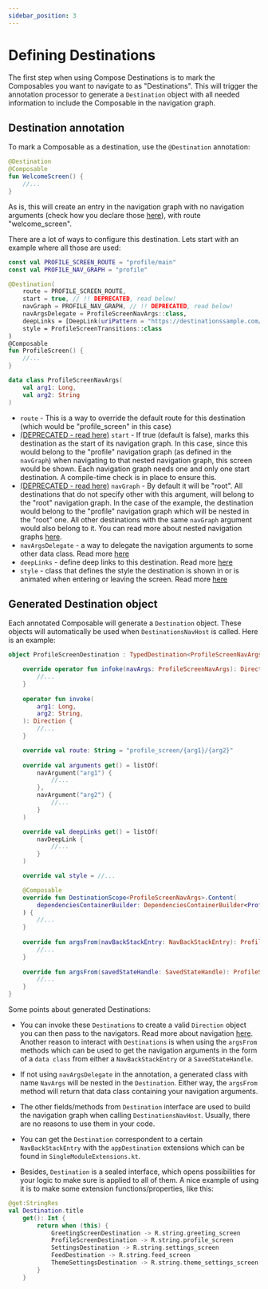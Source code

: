 ```yaml
---
sidebar_position: 3
---
```


# Defining Destinations

The first step when using Compose Destinations is to mark the Composables you want to navigate to as "Destinations".
This will trigger the annotation processor to generate a `Destination` object with all needed information to include the Composable in the navigation graph.

## Destination annotation

To mark a Composable as a destination, use the `@Destination` annotation:

```kotlin
@Destination
@Composable
fun WelcomeScreen() {
    //...
}
```

As is, this will create an entry in the navigation graph with no navigation arguments (check how you declare those [here](destination-arguments/navigation-arguments)), with route "welcome_screen".

There are a lot of ways to configure this destination.
Lets start with an example where all those are used:

```kotlin
const val PROFILE_SCREEN_ROUTE = "profile/main"
const val PROFILE_NAV_GRAPH = "profile"

@Destination(
    route = PROFILE_SCREEN_ROUTE,
    start = true, // !! DEPRECATED, read below!
    navGraph = PROFILE_NAV_GRAPH, // !! DEPRECATED, read below!
    navArgsDelegate = ProfileScreenNavArgs::class,
    deepLinks = [DeepLink(uriPattern = "https://destinationssample.com/$FULL_ROUTE_PLACEHOLDER")],
    style = ProfileScreenTransitions::class
)
@Composable
fun ProfileScreen() {
    //...
}

data class ProfileScreenNavArgs(
    val arg1: Long,
    val arg2: String
)
```

* `route` - This is a way to override the default route for this destination (which would be "profile_screen" in this case)
* [(DEPRECATED - read here)](defining-navgraphs#generating-navigation-graphs) `start` - If true (default is false), marks this destination as the start of its navigation graph. In this case, since this would belong to the "profile" navigation graph (as defined in the `navGraph`) when navigating to that nested navigation graph, this screen would be shown.
Each navigation graph needs one and only one start destination. A compile-time check is in place to ensure this.
* [(DEPRECATED - read here)](defining-navgraphs#generating-navigation-graphs) `navGraph` - By default it will be "root". All destinations that do not specify other with this argument, will belong to the "root" navigation graph. In the case of the example, the destination would belong to the "profile" navigation graph which will be nested in the "root" one. All other destinations with the same `navGraph` argument would also belong to it. You can read more about nested navigation graphs [here](defining-navgraphs).
* `navArgsDelegate` - a way to delegate the navigation arguments to some other data class. Read more [here](destination-arguments/navigation-arguments#navigation-arguments-class-delegate)
* `deepLinks` - define deep links to this destination. Read more [here](deeplinks)
* `style` - class that defines the style the destination is shown in or is animated when entering or leaving the screen. Read more [here](styles-and-animations)

## Generated Destination object

Each annotated Composable will generate a `Destination` object. These objects will automatically be used when `DestinationsNavHost` is called.
Here is an example:

```kotlin title=ProfileScreenDestination.kt
object ProfileScreenDestination : TypedDestination<ProfileScreenNavArgs> {

    override operator fun infoke(navArgs: ProfileScreenNavArgs): Direction {
        //...
    }
    
    operator fun invoke(
        arg1: Long,
        arg2: String,
    ): Direction {
        //...
    }

    override val route: String = "profile_screen/{arg1}/{arg2}"
    
    override val arguments get() = listOf(
        navArgument("arg1") {
            //...
        },
        navArgument("arg2") {
            //...
        }
    )

    override val deepLinks get() = listOf(
        navDeepLink {
            //...
        }
    )

    override val style = //...

    @Composable
    override fun DestinationScope<ProfileScreenNavArgs>.Content(
        dependenciesContainerBuilder: DependenciesContainerBuilder<ProfileScreenNavArgs>.() -> Unit
    ) {
        //...
    }
                    
    override fun argsFrom(navBackStackEntry: NavBackStackEntry): ProfileScreenNavArgs {
        //...
    }
                
    override fun argsFrom(savedStateHandle: SavedStateHandle): ProfileScreenNavArgs {
        //...
    }
}
```

Some points about generated Destinations:

- You can invoke these `Destinations` to create a valid `Direction` object you can then pass to the navigators. Read more about navigation [here](navigation/basics).
Another reason to interact with `Destinations` is when using the `argsFrom` methods which can be used to get the navigation arguments in the form of a `data class` from either a `NavBackStackEntry` or a `SavedStateHandle`.

- If not using `navArgsDelegate` in the annotation, a generated class with name `NavArgs` will be nested in the `Destination`. Either way, the `argsFrom` method will return that data class containing your navigation arguments.

- The other fields/methods from `Destination` interface are used to build the navigation graph when calling `DestinationsNavHost`. Usually, there are no reasons to use them in your code.

- You can get the `Destination` correspondent to a certain `NavBackStackEntry` with the `appDestination` extensions which can be found in `SingleModuleExtensions.kt`.

- Besides, `Destination` is a sealed interface, which opens possibilities for your logic to make sure is applied to all of them.
A nice example of using it is to make some extension functions/properties, like this:

```kotlin
@get:StringRes
val Destination.title
    get(): Int {
        return when (this) {
            GreetingScreenDestination -> R.string.greeting_screen
            ProfileScreenDestination -> R.string.profile_screen
            SettingsDestination -> R.string.settings_screen
            FeedDestination -> R.string.feed_screen
            ThemeSettingsDestination -> R.string.theme_settings_screen
        }
    }
```